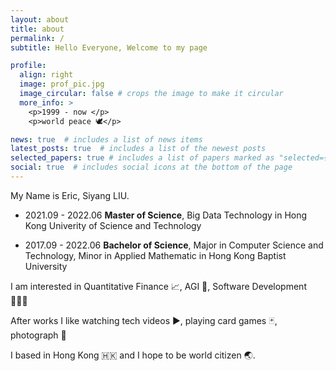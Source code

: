 ```yaml
---
layout: about
title: about
permalink: /
subtitle: Hello Everyone, Welcome to my page

profile:
  align: right
  image: prof_pic.jpg
  image_circular: false # crops the image to make it circular
  more_info: >
    <p>1999 - now </p>
    <p>world peace 🕊️</p>

news: true  # includes a list of news items
latest_posts: true  # includes a list of the newest posts
selected_papers: true # includes a list of papers marked as "selected={true}"
social: true  # includes social icons at the bottom of the page
---
```


My Name is Eric, Siyang LIU.

- 2021.09 - 2022.06 **Master of Science**, Big Data Technology in Hong Kong Univerity of Science and Technology

- 2017.09 - 2022.06 **Bachelor of Science**, Major in Computer Science and Technology, Minor in Applied Mathematic in Hong Kong Baptist University

I am interested in Quantitative Finance 📈, AGI 🤖, Software Development 🧑🏻‍💻

After works I like watching tech videos ▶️, playing card games 🃏, photograph 📸

I based in Hong Kong 🇭🇰 and I hope to be world citizen 🌏.
